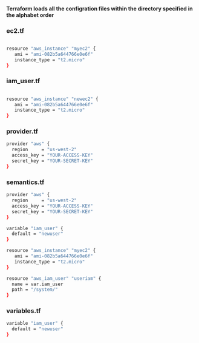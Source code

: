 #### Terraform loads all the configration files within the directory specified in the alphabet order 


### ec2.tf
```sh

resource "aws_instance" "myec2" {
   ami = "ami-082b5a644766e0e6f"
   instance_type = "t2.micro"
}

```
### iam_user.tf
```sh

resource "aws_instance" "newec2" {
   ami = "ami-082b5a644766e0e6f"
   instance_type = "t2.micro"
}
```


### provider.tf

```sh 
provider "aws" {
  region     = "us-west-2"
  access_key = "YOUR-ACCESS-KEY"
  secret_key = "YOUR-SECRET-KEY"
}
```

### semantics.tf

```sh
provider "aws" {
  region     = "us-west-2"
  access_key = "YOUR-ACCESS-KEY"
  secret_key = "YOUR-SECRET-KEY"
}

variable "iam_user" {
  default = "newuser"
}

resource "aws_instance" "myec2" {
   ami = "ami-082b5a644766e0e6f"
   instance_type = "t2.micro"
}

resource "aws_iam_user" "useriam" {
  name = var.iam_user
  path = "/system/"
}
```

### variables.tf
```sh
variable "iam_user" {
  default = "newuser"
}
```
